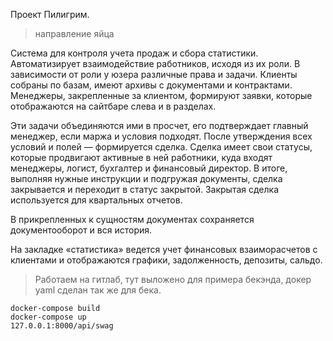 Проект Пилигрим.
> направление яйца

Система для контроля учета продаж и сбора статистики. 
Автоматизирует взаимодействие работников, исходя из их роли.
В зависимости от роли у юзера различные права и задачи.
Клиенты собраны по базам, имеют архивы с документами и контрактами.
Менеджеры, закрепленные за клиентом, формируют заявки, которые
отображаются на сайтбаре слева и в разделах. 

Эти задачи объединяются ими в просчет, его подтверждает главный менеджер, 
если маржа и условия подходят. После утверждения всех условий и полей — формируется сделка. 
Сделка имеет свои статусы, которые продвигают активные в ней работники, 
куда входят менеджеры, логист, бухгалтер и финансовый директор. В итоге, выполняя 
нужные инструкции и подгружая документы, сделка закрывается и переходит в статус закрытой.
Закрытая сделка используется для квартальных отчетов. 

В прикрепленных к сущностям документах сохраняется документооборот и вся история.

На закладке «статистика» ведется учет финансовых взаиморасчетов с клиентами и отображаются графики, задолженность, депозиты, сальдо. 


> Работаем на гитлаб, тут выложено для примера бекэнда, докер yaml сделан так же для бека.

    docker-compose build
    docker-compose up
    127.0.0.1:8000/api/swag
